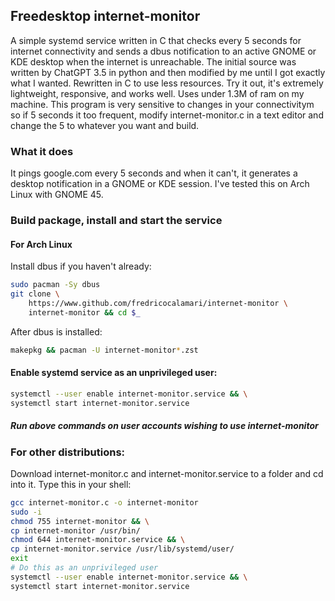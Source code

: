 ## Freedesktop internet-monitor
A simple systemd service written in C that checks every 5 seconds for internet 
connectivity and sends a dbus notification to an active GNOME or KDE desktop
when the internet is unreachable. The initial source was written by ChatGPT 3.5
in python and then modified by me until I got exactly what I wanted. Rewritten
in C to use less resources. Try it out, it's extremely lightweight, responsive,
and works well. Uses under 1.3M of ram on my machine. This program is very
sensitive to changes in your connectivitym so if 5 seconds it too
frequent, modify internet-monitor.c in a text editor and change the 5
to whatever you want and build.

### What it does
It pings google.com every 5 seconds and when it can't, it generates a 
desktop notification in a GNOME or KDE session. I've tested this on 
Arch Linux with GNOME 45.

### Build package, install and start the service
#### For Arch Linux
Install dbus if you haven't already:
```bash
sudo pacman -Sy dbus
git clone \
    https://www.github.com/fredricocalamari/internet-monitor \
    internet-monitor && cd $_
```
After dbus is installed: 
```bash
makepkg && pacman -U internet-monitor*.zst
```
#### Enable systemd service as an unprivileged user:
```bash
systemctl --user enable internet-monitor.service && \
systemctl start internet-monitor.service
```
##### Run above commands on user accounts wishing to use internet-monitor

### For other distributions:
Download internet-monitor.c and internet-monitor.service to a folder and
cd into it.
Type this in your shell:
```bash
gcc internet-monitor.c -o internet-monitor
sudo -i
chmod 755 internet-monitor && \
cp internet-monitor /usr/bin/
chmod 644 internet-monitor.service && \
cp internet-monitor.service /usr/lib/systemd/user/
exit
# Do this as an unprivileged user
systemctl --user enable internet-monitor.service && \
systemctl start internet-monitor.service
```
